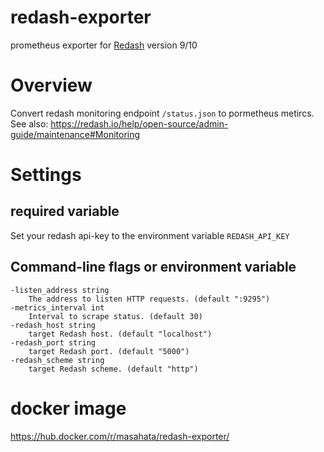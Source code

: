 redash-exporter
=====

prometheus exporter for <a href="https://redash.io/">Redash</a> version 9/10

# Overview

Convert redash monitoring endpoint `/status.json` to pormetheus metircs.  
See also: https://redash.io/help/open-source/admin-guide/maintenance#Monitoring  

# Settings

## required variable
Set your redash api-key to the environment variable `REDASH_API_KEY`  

## Command-line flags or environment variable
```
-listen_address string
    The address to listen HTTP requests. (default ":9295")
-metrics_interval int
    Interval to scrape status. (default 30)
-redash_host string
    target Redash host. (default "localhost")
-redash_port string
    target Redash port. (default "5000")
-redash_scheme string
    target Redash scheme. (default "http")
```

# docker image  
https://hub.docker.com/r/masahata/redash-exporter/
